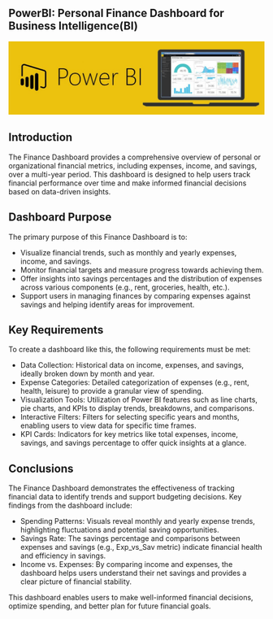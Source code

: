 ## PowerBI: Personal Finance Dashboard for Business Intelligence(BI)

![](https://github.com/yogee4/PowerBI_Finance/blob/main/logo.jpg)


## Introduction

The Finance Dashboard provides a comprehensive overview of personal or organizational financial metrics, including expenses, income, and savings, over a multi-year period. This dashboard is designed to help users track financial performance over time and make informed financial decisions based on data-driven insights.

## Dashboard Purpose

The primary purpose of this Finance Dashboard is to:

- Visualize financial trends, such as monthly and yearly expenses, income, and savings.
- Monitor financial targets and measure progress towards achieving them.
- Offer insights into savings percentages and the distribution of expenses across various components (e.g., rent, groceries, health, etc.).
- Support users in managing finances by comparing expenses against savings and helping identify areas for improvement.

## Key Requirements

To create a dashboard like this, the following requirements must be met:

- Data Collection: Historical data on income, expenses, and savings, ideally broken down by month and year.
- Expense Categories: Detailed categorization of expenses (e.g., rent, health, leisure) to provide a granular view of spending.
- Visualization Tools: Utilization of Power BI features such as line charts, pie charts, and KPIs to display trends, breakdowns, and comparisons.
- Interactive Filters: Filters for selecting specific years and months, enabling users to view data for specific time frames.
- KPI Cards: Indicators for key metrics like total expenses, income, savings, and savings percentage to offer quick insights at a glance.

## Conclusions

The Finance Dashboard demonstrates the effectiveness of tracking financial data to identify trends and support budgeting decisions. Key findings from the dashboard include:

- Spending Patterns: Visuals reveal monthly and yearly expense trends, highlighting fluctuations and potential saving opportunities.
- Savings Rate: The savings percentage and comparisons between expenses and savings (e.g., Exp_vs_Sav metric) indicate financial health and efficiency in savings.
- Income vs. Expenses: By comparing income and expenses, the dashboard helps users understand their net savings and provides a clear picture of financial stability.


This dashboard enables users to make well-informed financial decisions, optimize spending, and better plan for future financial goals.
